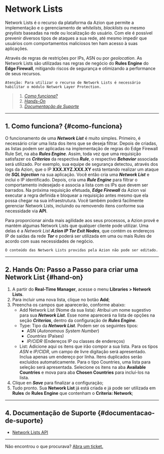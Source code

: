 # Network Lists

Network Lists é o recurso da plataforma da Azion que permite a implementação e o gerenciamento de *whitelists*, *blacklists* ou mesmo *greylists* baseadas na rede ou localização do usuário. Com ele é possível prevenir diversos tipos de ataques a sua rede, até mesmo impedir que usuários com comportamentos maliciosos ten
ham acesso à suas aplicações.

Através de regras de restrições por IPs, ASN ou por *geolocation*. As Network Lists são utilizadas nas regras de negócio do **Rules Engine** do **Edge Firewall**, mitigando riscos de segurança e otimizando a performance de seus recursos.

~~~
Atenção: Para utilizar o recurso de Network Lists é necessário habilitar o módulo Network Layer Protection.
~~~

> 1. *[Como funciona?](#como-funciona)*
> 2. *[Hands-On](#hands-on)*
> 3. *[Documentação de Suporte](#documentacao-de-suporte)*

---

## 1. Como funciona? {#como-funciona}

O funcionamento de uma ***Network List*** é muito simples. Primeiro, é necessário criar uma lista dos itens que se deseja filtrar. Depois de criadas, as listas podem ser aplicadas na implementação de regras do Edge Firewall Rule Set, na aba ***Rules Engine***. Assim, toda vez que uma requisição satisfazer os ***Criterias*** da respectiva ***Rule***, o respectivo ***Behavior*** associada será utilizado. Por exemplo, sua equipe de segurança detectou, através dos logs da Azion, que o IP **XXX.XYZ.XXX.XY** está tentando realizar um ataque de ***SQL Injection*** na sua aplicação. Você então cria uma ***Network List*** e inclui o IP identificado. Depois, cria uma ***Rule Engine*** para filtrar o comportamento indesejado e associa a lista com os IPs que devem ser barrados. Na próxima requisição efetuada, ***Edge Firewall*** da Azion vai executar a regra definida e bloquear a requisição antes mesmo que ela possa chegar na sua infraestrutura. Você também poderá facilmente gerenciar Network Lists, incluindo ou removendo itens conforme sua necessidade via **API**.

Para proporcionar ainda mais agilidade aos seus processos, a Azion provê e mantém algumas Network Lists que qualquer cliente pode utilizar. Uma delas é a *Network List* ***Azion IP Tor Exit Nodes***, que contém os endereços IP de saídas da rede ***Tor*** e poderá ser utilizada em uma ou mais Rules de acordo com suas necessidades de negócio.

~~~
O conteúdo das Network Lists providas pela Azion não pode ser editado.
~~~

---

## 2. Hands On: Passo a Passo para criar uma Network List {#hand-on}

1. A partir do **Real-Time Manager**, acesse o menu **Libraries > Network Lists**.
2. Para incluir uma nova lista, clique no botão **Add**;
3. Preencha os campos que aparecerão, conforme abaixo:
    - Add Network List (Nome da sua lista): Atribui um nome sugestivo para sua ***Network List***. Esse nome aparecerá na lista de opções na seção ***Criterias***, dentro da configuração de ***Rules Engine***.
    - Type: Tipo da ***Network List***. Podem ser os seguintes tipos:
      - ASN (*Autonomous System Number*)
      - *Countries* (Países)
      - *IP/CIDR* (Endereços IP ou classes de endereços)
    - List: Adicione aqui os itens que irão compor a sua lista. Para os tipos *ASN* e *IP/CIDR*, um campo de livre digitação será apresentado. Inclua apenas um endereço por linha. Itens duplicados serão excluídos automaticamente. Para o tipo Countries, uma lista para seleção será apresentada. Selecione os itens na aba **Available Countries** e mova para aba **Chosen Countries** para incluí-los na lista.
4. Clique en ***Save*** para finalizar a configuração;
5. Tudo pronto. Sua **Network List** já está criada e já pode ser utilizada em **Rules** de **Rules Engine** que contenham o **Criteria: Network**;

---

## 4. Documentação de Suporte {#documentacao-de-suporte}

- [Network Lists API](https://www.azion.com/en/docs/products/api/v3/network-lists/)

---

Não encontrou o que procurava? [Abra um ticket.](https://tickets.azion.com/)